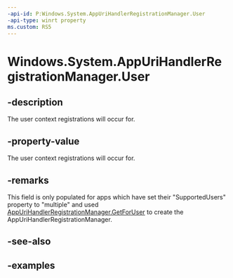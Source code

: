 ```yaml
---
-api-id: P:Windows.System.AppUriHandlerRegistrationManager.User
-api-type: winrt property
ms.custom: RS5
---
```


<!-- Property syntax.
public User User { get; }
-->

# Windows.System.AppUriHandlerRegistrationManager.User

## -description
The user context registrations will occur for.

## -property-value
The user context registrations will occur for.

## -remarks
This field is only populated for apps which have set their "SupportedUsers" property to "multiple" and used [AppUriHandlerRegistrationManager.GetForUser](appurihandlerregistrationmanager_getforuser_2058550280.md) to create the AppUriHandlerRegistrationManager.

## -see-also

## -examples

